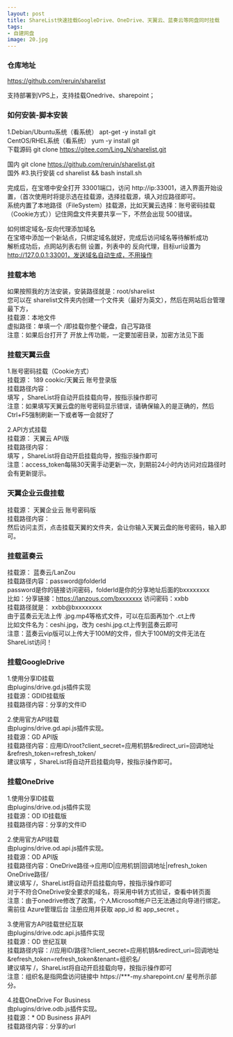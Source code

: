 ```yaml
---
layout: post
title: ShareList快速挂载GoogleDrive、OneDrive、天翼云、蓝奏云等网盘同时挂载
tags:
- 自建网盘
image: 20.jpg
---
```



### 仓库地址
https://github.com/reruin/sharelist

支持部署到VPS上，支持挂载Onedrive、sharepoint；

### 如何安装-脚本安装

1.Debian/Ubuntu系统（看系统） apt-get -y install git<br>
CentOS/RHEL系统（看系统） yum -y install git <br>
下载源码 git clone https://gitee.com/Ling_N/sharelist.git <br>

国内 git clone https://github.com/reruin/sharelist.git <br>
国外 #3.执行安装 cd sharelist && bash install.sh<br>

完成后，在宝塔中安全打开 33001端口，访问 http://ip:33001，进入界面开始设置，（首次使用时将提示选在挂载源，选择挂载源，填入对应路径即可。<br> 系统内置了本地路径（FileSystem）挂载源，比如天翼云选择：账号密码挂载（Cookie方式））记住网盘文件夹要共享一下，不然会出现 500错误。

如何绑定域名-反向代理添加域名<br>
在宝塔中添加一个新站点，只绑定域名就好，完成后访问域名等待解析成功<br>
解析成功后，点网站列表右侧 设置，列表中的 反向代理，目标url设置为 <br>
http://127.0.0.1:33001，发送域名自动生成，不用操作


### 挂载本地
如果按照我的方法安装，安装路径就是：root/sharelist<br>
您可以在 sharelist文件夹内创建一个文件夹（最好为英文），然后在网站后台管理最下方，<br>
挂载源：本地文件<br>
虚拟路径：单填一个 /即挂载你整个硬盘，自己写路径<br>
注意：如果后台打开了 开放上传功能，一定要加密目录，加密方法见下面<br>

### 挂载天翼云盘
1.账号密码挂载（Cookie方式）<br>
挂载源： 189 cookic/天翼云 账号登录版<br>
挂载路径内容： <br>
填写 ，ShareList将自动开启挂载向导，按指示操作即可<br>
注意：如果填写天翼云盘的账号密码显示错误，请确保输入的是正确的，然后 Ctrl+F5强制刷新一下或者等一会就好了<br>

2.API方式挂载<br>
挂载源： 天翼云 API版<br>
挂载路径内容： <br>
填写 ，ShareList将自动开启挂载向导，按指示操作即可<br>
注意：access_token每隔30天需手动更新一次，到期前24小时内访问对应路径时会有更新提示。<br>

### 天翼企业云盘挂载
挂载源： 天翼企业云 账号密码版<br>
挂载路径内容：<br>
然后访问主页，点击挂载天翼的文件夹，会让你输入天翼云盘的账号密码，输入即可。<br>

### 挂载蓝奏云
挂载源： 蓝奏云/LanZou<br>
挂载路径内容：password@folderId<br>
password是你的链接访问密码，folderId是你的分享地址后面的bxxxxxxxx<br>
比如：分享链接：https://lanzous.com/bxxxxxxx 访问密码：xxbb<br>
挂载路径就是： xxbb@bxxxxxxxx<br>
由于蓝奏云无法上传 .jpg.mp4等格式文件，可以在后面再加个 .ct上传<br>
比如文件名为：ceshi.jpg，改为 ceshi.jpg.ct上传到蓝奏云即可<br>
注意：蓝奏云vip版可以上传大于100M的文件，但大于100M的文件无法在ShareList访问！<br>

### 挂载GoogleDrive
1.使用分享ID挂载<br>
由plugins/drive.gd.js插件实现<br>
挂载源：GDID挂载版<br>
挂载路径内容：分享的文件ID<br>

2.使用官方API挂载<br>
由plugins/drive.gd.api.js插件实现。<br>
挂载源：GD API版<br>
挂载路径内容：应用ID/root?client_secret=应用机钥&redirect_uri=回调地址&refresh_token=refresh_token/<br>
建议填写 ，ShareList将自动开启挂载向导，按指示操作即可。<br>

### 挂载OneDrive
1.使用分享ID挂载<br>
由plugins/drive.od.js插件实现<br>
挂载源：OD ID挂载版<br>
挂载路径内容：分享的文件ID<br>

2.使用官方API挂载<br>
由plugins/drive.od.api.js插件实现。<br>
挂载源：OD API版<br>
挂载路径内容：OneDrive路径->应用ID|应用机钥|回调地址|refresh_token OneDrive路径/<br>
建议填写 /，ShareList将自动开启挂载向导，按指示操作即可<br>
对于不符合OneDrive安全要求的域名，将采用中转方式验证，查看中转页面<br>
注意：由于onedrive修改了政策，个人Microsoft帐户已无法通过向导进行绑定。 需前往 Azure管理后台 注册应用并获取 app_id 和 app_secret 。<br>

3.使用官方API挂载世纪互联<br>
由plugins/drive.odc.api.js插件实现<br>
挂载源：OD 世纪互联<br>
挂载路径内容：//应用ID/路径?client_secret=应用机钥&redirect_uri=回调地址&refresh_token=refresh_token&tenant=组织名/<br>
建议填写 /，ShareList将自动开启挂载向导，按指示操作即可<br>
注意：组织名是指网盘访问链接中 https://***-my.sharepoint.cn/ 星号所示部分。<br>

4.挂载OneDrive For Business<br>
由plugins/drive.odb.js插件实现。<br>
挂载源：* OD Business 非API<br>
挂载路径内容：分享的url<br>
